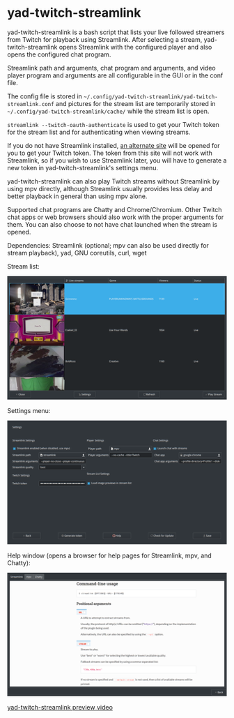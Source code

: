 # yad-twitch-streamlink
yad-twitch-streamlink is a bash script that lists your live followed streamers from Twitch for playback using Streamlink. After selecting a stream, yad-twitch-streamlink opens Streamlink with the configured player and also opens the configured chat program.

Streamlink path and arguments, chat program and arguments, and video player program and arguments are all configurable in the GUI or in the conf file.

The config file is stored in `~/.config/yad-twitch-streamlink/yad-twitch-streamlink.conf` and pictures for the stream list are temporarily stored in `~/.config/yad-twitch-streamlink/cache/` while the stream list is open.

`streamlink --twitch-oauth-authenticate` is used to get your Twitch token for the stream list and for authenticating when viewing streams.  

If you do not have Streamlink installed, [an alternate site](http://twitchapps.com/tmi/) will be opened for you to get your Twitch token.  The token from this site will not work with Streamlink, so if you wish to use Streamlink later, you will have to generate a new token in yad-twitch-streamlink's settings menu.

yad-twitch-streamlink can also play Twitch streams without Streamlink by using mpv directly, although Streamlink usually provides less delay and better playback in general than using mpv alone.

Supported chat programs are Chatty and Chrome/Chromium.  Other Twitch chat apps or web browsers should also work with the proper arguments for them.  You can also choose to not have chat launched when the stream is opened.

Dependencies: Streamlink (optional; mpv can also be used directly for stream playback), yad, GNU coreutils, curl, wget



Stream list:

![yad-twitch-streamlink stream list](/screenshots/streamlist.png)



Settings menu:

![yad-twitch-streamlink settings menu](/screenshots/settings.png)



Help window (opens a browser for help pages for Streamlink, mpv, and Chatty):

![yad-twitch-streamlink help window](/screenshots/help.png)

[yad-twitch-streamlink preview video](https://raw.githubusercontent.com/simoniz0r/yad-twitch-streamlink/master/yad-twitch-streamlink.webm)
